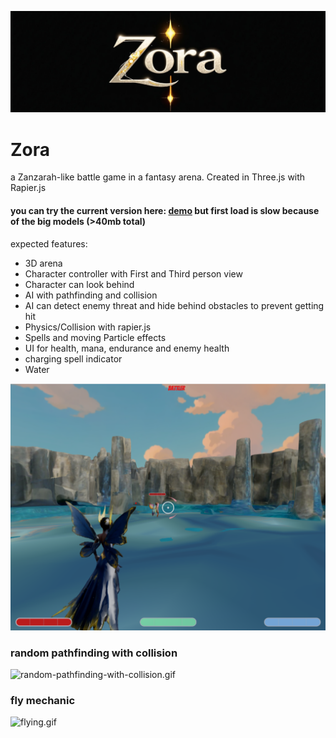 ![Zora banner](https://github.com/konstantinsteinmiller/battler/blob/master/src/assets/documentation/Zora_banner_1331x430.jpg)

# Zora

a Zanzarah-like battle game in a fantasy arena. Created in Three.js with Rapier.js

#### you can try the current version here: [demo](https://konstantinsteinmiller.github.io/battler/#/game) but first load is slow because of the big models (>40mb total)

expected features:
- 3D arena
- Character controller with First and Third person view
- Character can look behind
- AI with pathfinding and collision
- AI can detect enemy threat and hide behind obstacles to prevent getting hit
- Physics/Collision with rapier.js
- Spells and moving Particle effects
- UI for health, mana, endurance and enemy health
- charging spell indicator
- Water

![charging-spell](https://github.com/konstantinsteinmiller/battler/blob/master/src/assets/documentation/charging-spell.png)

### random pathfinding with collision
![random-pathfinding-with-collision.gif](https://github.com/konstantinsteinmiller/battler/blob/master/src/assets/documentation/random-pathfinding-with-collision.gif)

### fly mechanic
![flying.gif](https://github.com/konstantinsteinmiller/battler/blob/master/src/assets/documentation/flying.gif)